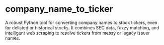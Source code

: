 # company_name_to_ticker
A robust Python tool for converting company names to stock tickers, even for delisted or historical stocks. It combines SEC data, fuzzy matching, and intelligent web scraping to resolve tickers from messy or legacy issuer names.
